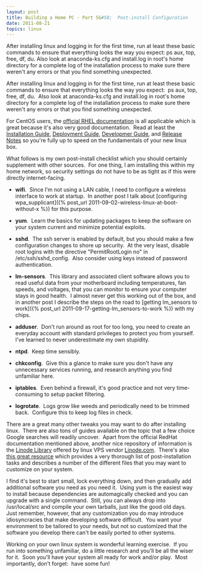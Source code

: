 ```yaml
---
layout: post
title: Building a Home PC - Part 5&#58;  Post-install Configuration
date: 2011-08-21
topics: linux
---
```

After installing linux and logging in for the first time, run at least these basic commands to ensure that everything looks the way you expect:  ps aux, top, free, df, du.  Also look at anaconda-ks.cfg and install.log in root's home directory for a complete log of the installation process to make sure there weren't any errors or that you find something unexpected.

<!--excerpt-->

After installing linux and logging in for the first time, run at least these basic commands to ensure that everything looks the way you expect:  ps aux, top, free, df, du.  Also look at anaconda-ks.cfg and install.log in root's home directory for a complete log of the installation process to make sure there weren't any errors or that you find something unexpected.







For CentOS users, the <a href="http://docs.redhat.com/docs/en-US/Red_Hat_Enterprise_Linux/6/index.html">official RHEL documentation</a> is all applicable which is great because it's also very good documentation.  Read at least the <a href="http://docs.redhat.com/docs/en-US/Red_Hat_Enterprise_Linux/6/html/Installation_Guide/index.html">Installation Guide</a>, <a href="http://docs.redhat.com/docs/en-US/Red_Hat_Enterprise_Linux/6/html/Deployment_Guide/index.html">Deployment Guide</a>, <a href="http://docs.redhat.com/docs/en-US/Red_Hat_Enterprise_Linux/6/html/Developer_Guide/index.html">Developmer Guide</a>, and <a href="http://docs.redhat.com/docs/en-US/Red_Hat_Enterprise_Linux/6/html/6.0_Release_Notes/index.html">Release Notes</a> so you're fully up to speed on the fundamentals of your new linux box.







What follows is my own post-install checklist which you should certainly supplement with other sources.  For one thing, I am installing this within my home network, so security settings do not have to be as tight as if this were directly internet-facing.



* **wifi**.  Since I'm not using a LAN cable, I need to configure a wireless interface to work at startup.  In another post I talk about [configuring wpa_supplicant]({% post_url 2011-09-02-wireless-linux-at-boot-without-x %}) for this purpose.



* **yum**.  Learn the basics for updating packages to keep the software on your system current and minimize potential exploits.



* **sshd**.  The ssh server is enabled by default, but you should make a few configuration changes to shore up security.  At the very least, disable root logins with the directive "PermitRootLogin no" in /etc/ssh/sshd_config.  Also consider using keys instead of password authentication.



* **lm-sensors**.  This library and associated client software allows you to read useful data from your motherboard including temperatures, fan speeds, and voltages, that you can monitor to ensure your computer stays in good health.  I almost never get this working out of the box, and in another post I describe the steps on the road to [getting lm_sensors to work]({% post_url 2011-09-17-getting-lm_sensors-to-work %}) with my chips.



* **adduser**.  Don't run around as root for too long, you need to create an everyday account with standard privileges to protect you from yourself.  I've learned to never underestimate my own stupidity.



* **ntpd**.  Keep time sensibly.



* **chkconfig**.  Give this a glance to make sure you don't have any unnecessary services running, and research anything you find unfamiliar here.



* **iptables**.  Even behind a firewall, it's good practice and not very time-consuming to setup packet filtering.



* **logrotate**.  Logs grow like weeds and periodically need to be trimmed back.  Configure this to keep log files in check.




There are a great many other tweaks you may want to do after installing linux.  There are also tons of guides available on the topic that a few choice Google searches will readily uncover.  Apart from the official RedHat documentation mentioned above, another nice repository of information is the <a href="http://library.linode.com/">Linode Library</a> offered by linux VPS vendor <a href="http://www.linode.com/">Linode.com</a>.  There's also <a href="http://content.hccfl.edu/pollock/AUnix1/PostInstall.htm">this great resource</a> which provides a very thorough list of post-installation tasks and describes a number of the different files that you may want to customize on your system.







I find it's best to start small, lock everything down, and then gradually add additional software you need as you need it.  Using yum is the easiest way to install because dependencies are automagically checked and you can upgrade with a single command.  Still, you can always drop into /usr/local/src and compile your own tarballs, just like the good old days.  Just remember, however, that any customization you do may introduce idiosyncracies that make developing software difficult.  You want your environment to be tailored to your needs, but not so customized that the software you develop there can't be easily ported to other systems.







Working on your own linux system is wonderful learning exercise.  If you run into something unfamiliar, do a little research and you'll be all the wiser for it.  Soon you'll have your system all ready for work and/or play.  Most importantly, don't forget:  have some fun!
